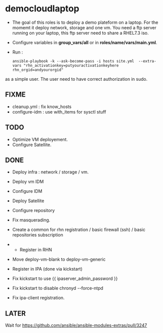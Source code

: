 # democloudlaptop

- The goal of this roles is to deploy a demo plateform on a laptop. For the momemt it deploy network, storage and one vm. You need a ftp server running on your laptop, this ftp server need to share a RHEL7.3 iso.
- Configure variables in **group_vars/all** or in **roles/name/vars/main.yml**.
- Run :

  ```
  ansible-playbook -k --ask-become-pass -i hosts site.yml  --extra-vars "rhn_activationkey=putyouractivationkeyhere rhn_orgid=andyourorgid"
  ```

as a simple user. The user need to have correct authorization in sudo.

## FIXME

- cleanup.yml : fix know_hosts
- configure-idm : use with_items for sysctl stuff

## TODO

- Optimize VM deployement.
- Configure Satellite.

## DONE

- Deploy infra : network / storage / vm.
- Deploy vm IDM
- Configure IDM
- Deploy Satellite
- Configure repository
- Fix masquerading.
- Create a common for rhn registration / basic firewall (ssh) / basic repositories subscription
- - Register in RHN

- Move deploy-vm-blank to deploy-vm-generic

- Register in IPA (done via kickstart)

- Fix kickstart to use {{ ipaserver_admin_password }}

- Fix kickstart to disable chronyd --force-ntpd

- Fix ipa-client registration.

## LATER

Wait for <https://github.com/ansible/ansible-modules-extras/pull/3247>
